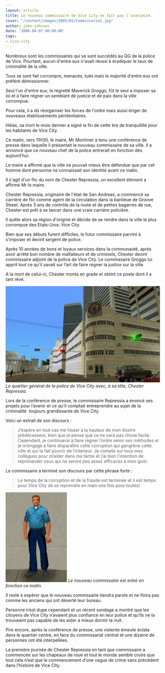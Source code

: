 ```yaml
---
layout: article
title: Le nouveau commissaire de Vice City ne fait pas l'unanimité.
cover: "/content/images/2005/01/Commissariat.jpg"
author: john-johnson
date: '2006-04-07 00:00:00'
tags:
- vice-city
---
```


Nombreux sont les commissaires qui se sont succédés au QG de la police de Vice. Pourtant, aucun d'entre eux n'avait réussi à éradiquer le taux de criminalité de la ville.

Tous se sont fait corrompre, menacés, tués mais la majorité d'entre eux ont préféré démissionner.

Seul l'un d'entre eux, le regretté Maverick Groggo, fût le seul a imposer sa loi et à faire régner un semblant de justice et de paix dans la ville corrompue.

Pour cela, il a dû réorganiser les forces de l'ordre mais aussi ériger de nouveaux établissements pénitentiaires.

Hélas, sa mort le mois dernier a signé la fin de cette ère de tranquillité pour les habitants de Vice City.

Ce matin, vers 11H30, le maire, Mr Mortimer a tenu une conférence de presse dans laquelle il présentait le nouveau commissaire de sa ville. Il a annoncé que ce nouveau chef de la police entrerait en fonction dès aujourd'hui.

Le maire a affirmé que la ville ne pouvait mieux être défendue que par cet homme dont personne ne connaissait son identité avant ce matin.

Il s'agit d'un flic du nom de Chester Repressia, un excellent élément a affirmé Mr le maire.

Chester Repressia, originaire de l'état de San Andreas, a commencé sa carrière de flic comme agent de la circulation dans la banlieue de Groove Street. Après 3 ans&nbsp;de contrôle de la route et de petites bagarres de rue, Chester est prêt à se lancer dans une vraie carrière policière.

Il quitte alors sa région d'origine et décide de se rendre dans la ville la plus corrompue des Etats-Unis: Vice City.

Bien que ses débuts furent difficiles, le futur commissaire parvint à s'imposer et devint sergent de police.

Après 10 années de bons et&nbsp;loyaux services dans la communauté, après avoir arrêté bon nombre de malfaiteurs et de criminels, Chester devint commissaire adjoint de la police de Vice City. Le commissaire Groggo lui apprit tout ce qu’il savait sur l’art de faire régner la justice sur la ville.

A la mort de celui-ci, Chester monta en grade et obtint ce poste dont il a tant rêvé.

![Le quartier général de la police de Vice City avec, à sa tête, Chester Repressia.](/content/images/2005/01/Commissariat.jpg)
_Le quartier général de la police de Vice City avec, à sa tête, Chester Repressia._

Lors de la conférence de presse, le commissaire Repressia a énoncé ses projets pour l’avenir et ce qu’il comptait&nbsp;entreprendre au sujet de la criminalité&nbsp; toujours grandissante de Vice City.

Voici un extrait de son discours&nbsp;:

> J’espère en tout cas me hisser à la hauteur de mon illustre prédécesseur, bien que je pense que ce ne sera pas chose facile. Cependant, je continuerai à faire régner l’ordre selon ses méthodes et je m’engage à faire disparaître cette corruption qui gangrène cette ville et qui la fait pourrir de l’intérieur. Je compte sur tous mes collègues pour m’aider dans ma tâche et j’ai bien l’intention de réprimander ceux qui ne seront pas assez efficaces à mon goût.

Le commissaire a terminé son discours par cette phrase forte&nbsp;:

> Le temps de la corruption et de la fraude est terminée et il est temps pour Vice City de se reprendre en main une fois pour toutes!

![Le nouveau commissaire est entré en fonction ce matin.](/content/images/2005/01/policier.jpg)
_Le nouveau commissaire est entré en fonction ce matin._

Il reste à espérer que le nouveau commissaire tiendra parole et ne finira pas comme les anciens qui ont déserté leur bureau.

Personne n’est dupe cependant et un récent sondage a montré que les citoyens de Vice City n’avaient plus confiance en leur police et qu’ils ne la trouvaient pas capable de les aider à mieux dormir la nuit.

Pire encore, après la conférence de presse, une violente émeute éclata dans le quartier centre, en face du commissariat central et une dizaine de personnes ont été interpellées.

La première journée de Chester Repressia en tant que commissaire a commencée sur les chapeaux de roue et tout le monde semble croire que tout cela n’est que le commencement d’une vague de crime sans précédent dans l’histoire de Vice City.